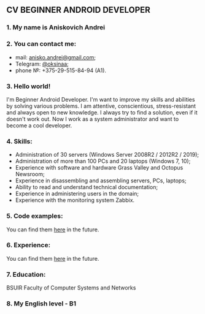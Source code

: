 ## CV BEGINNER ANDROID DEVELOPER

### 1. My name is Aniskovich Andrei
 
### 2. You can contact me:
* mail: anisko.andrei@gmail.com;
* Telegram: [@oksinaa](https://t.me/oksinaa);
* phone №: +375-29-515-84-94 (A1).

### 3. Hello world!
I'm Beginner Android Developer.
I'm want to improve my skills and abilities by solving various problems.
I am attentive, conscientious, stress-resistant and always open to new knowledge.
I always try to find a solution, even if it doesn't work out.
Now I work as a system administrator and want to become a cool developer.

### 4. Skills:
* Administration of 30 servers (Windows Server 2008R2 / 2012R2 / 2019);
* Administration of more than 100 PCs and 20 laptops (Windows 7, 10);
* Experience with software and hardware Grass Valley and Octopus Newsroom;
* Experience in disassembling and assembling servers, PCs, laptops;
* Ability to read and understand technical documentation;
* Experience in administering users in the domain;
* Experience with the monitoring system Zabbix.

### 5. Code examples:
You can find them [here](https://github.com/anisko-andrei?tab=repositories) in the future.

### 6. Experience:
You can find them [here](https://github.com/anisko-andrei?tab=repositories) in the future.


### 7. Education:
BSUIR Faculty of Computer Systems and Networks

### 8. My English level - B1